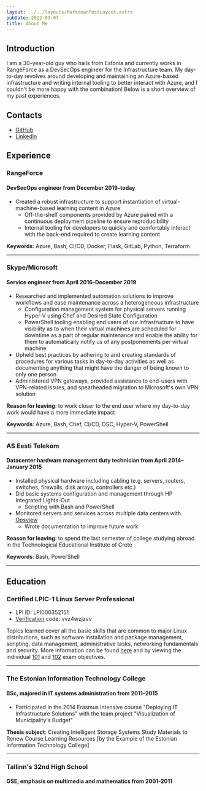 ```yaml
---
layout: ../../layouts/MarkdownPostLayout.astro
pubDate: 2022-03-07
title: About Me
---
```

## Introduction

I am a 30-year-old guy who hails from Estonia and currently works in RangeForce as a DevSecOps engineer for the Infrastructure team. My day-to-day revolves around developing and maintaining an Azure-based infrastructure and writing internal tooling to better interact with Azure, and I couldn't be more happy with the combination! Below is a short overview of my past experiences.

## Contacts

* [GitHub](https://github.com/usrme)
* [LinkedIn](https://ee.linkedin.com/pub/%C3%BCllar-seerme/4a/365/ba2)

## Experience

### RangeForce

#### DevSecOps engineer from December 2019–today

* Created a robust infrastructure to support instantiation of virtual-machine-based learning content in Azure
  * Off-the-shelf components provided by Azure paired with a continuous deployment pipeline to ensure reproducibility
  * Internal tooling for developers to quickly and comfortably interact with the back-end required to create learning content

**Keywords**: Azure, Bash, CI/CD, Docker, Flask, GitLab, Python, Terraform

***

### Skype/Microsoft

#### Service engineer from April 2016–December 2019

* Researched and implemented automation solutions to improve workflows and ease maintenance across a heterogeneous infrastructure
  * Configuration management system for physical servers running Hyper-V using Chef and Desired State Configuration
  * PowerShell tooling enabling end users of our infrastructure to have visibility as to when their virtual machines are scheduled for downtime as a part of regular maintenance and enable the ability for them to automatically notify us of any postponements per virtual machine
* Upheld best practices by adhering to and creating standards of procedures for various tasks in day-to-day activities as well as documenting anything that might have the danger of being known to only one person
* Administered VPN gateways, provided assistance to end-users with VPN-related issues, and spearheaded migration to Microsoft's own VPN solution

**Reason for leaving**: to work closer to the end user where my day-to-day work would have a more immediate impact

**Keywords**: Azure, Bash, Chef, CI/CD, DSC, Hyper-V, PowerShell

***

### AS Eesti Telekom

#### Datacenter hardware management duty technician from April 2014–January 2015

* Installed physical hardware including cabling (e.g. servers, routers, switches, firewalls, disk arrays, controllers etc.)
* Did basic systems configuration and management through HP Integrated Lights-Out
  * Scripting with Bash and PowerShell
* Monitored servers and services across multiple data centers with [Opsview](https://www.opsview.com/ "Opsview - Enterprise IT Infrastructure Monitoring")
  * Wrote documentation to improve future work

**Reason for leaving**: to spend the last semester of college studying abroad in the Technological Educational Institute of Crete

**Keywords**: Bash, PowerShell

***

## Education

### Certified LPIC-1 Linux Server Professional

* LPI ID: LPI000352151
* [Verification](https://cs.lpi.org/caf/Xamman/certification) code: vvz4wzjzvv

Topics learned cover all the basic skills that are common to major Linux distributions, such as software installation and package management, scripting, data management, administrative tasks, networking fundamentals and security. More information can be found [here](https://www.lpi.org/our-certifications/lpic-1-overview/) and by viewing the individual [101](https://www.lpi.org/our-certifications/exam-101-objectives/) and [102](https://www.lpi.org/our-certifications/exam-102-objectives/) exam objectives.

***

### The Estonian Information Technology College

#### BSc, majored in IT systems administration from 2011–2015

* Participated in the 2014 Erasmus intensive course "Deploying IT Infrastructure Solutions" with the team project "Visualization of Municipality's Budget"

**Thesis subject**: Creating Intelligent Storage Systems Study Materials to Renew Course Learning Resources \[by the Example of the Estonian Information Technology College\]

***

### Tallinn's 32nd High School

#### GSE, emphasis on multimedia and mathematics from 2001-2011
